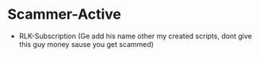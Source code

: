 # Scammer-Active
- RLK-Subscription (Ge add his name other my created scripts, dont give this guy money sause you get scammed)
